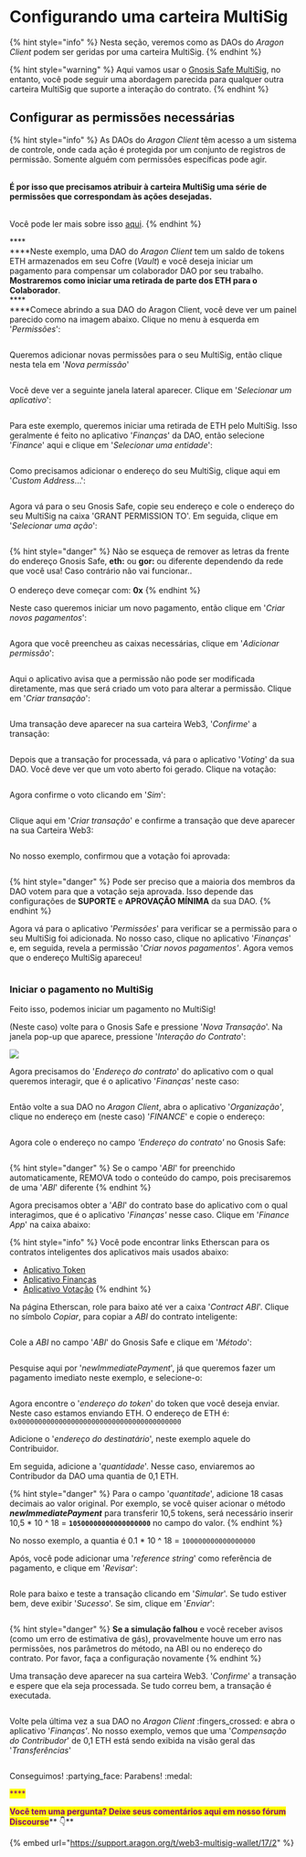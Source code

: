 # Configurando uma carteira MultiSig

{% hint style="info" %}
Nesta seção, veremos como as DAOs do _Aragon Client_ podem ser geridas por uma carteira MultiSig.
{% endhint %}

{% hint style="warning" %}
Aqui vamos usar o [Gnosis Safe MultiSig](https://gnosis-safe.io/), no entanto, você pode seguir uma abordagem parecida para qualquer outra carteira MultiSig que suporte a interação do contrato.
{% endhint %}

## Configurar as permissões necessárias <a href="#prerequisites" id="prerequisites"></a>

{% hint style="info" %}
As DAOs do _Aragon Client_ têm acesso a um sistema de controle, onde cada ação é protegida por um conjunto de registros de permissão. Somente alguém com permissões específicas pode agir.&#x20;

\
**É por isso que precisamos atribuir à carteira MultiSig uma série de permissões que correspondam às ações desejadas.**&#x20;

\
Você pode ler mais sobre isso [aqui](aragon-client/explore-template-dao/system-setting/permissions-setting.md).
{% endhint %}

****\
****Neste exemplo, uma DAO do _Aragon Client_ tem um saldo de tokens ETH armazenados em seu Cofre (_Vault_) e você deseja iniciar um pagamento para compensar um colaborador DAO por seu trabalho. **Mostraremos como iniciar uma retirada de parte dos ETH para o Colaborador**.\
****\
****Comece abrindo a sua DAO do Aragon Client, você deve ver um painel parecido como na imagem abaixo. Clique no menu à esquerda em '_Permissões_':

<figure><img src="../.gitbook/assets/1 (1) (1).png" alt=""><figcaption></figcaption></figure>



Queremos adicionar novas permissões para o seu MultiSig, então clique nesta tela em '_Nova permissão_'

<figure><img src="../.gitbook/assets/2 (6).png" alt=""><figcaption></figcaption></figure>



Você deve ver a seguinte janela lateral aparecer. Clique em '_Selecionar um aplicativo_':

<figure><img src="../.gitbook/assets/image (3).png" alt=""><figcaption></figcaption></figure>



Para este exemplo, queremos iniciar uma retirada de ETH pelo MultiSig. Isso geralmente é feito no aplicativo '_Finanças_' da DAO, então selecione '_Finance_' aqui e clique em '_Selecionar uma entidade_':

<figure><img src="../.gitbook/assets/a (1).png" alt=""><figcaption></figcaption></figure>



Como precisamos adicionar o endereço do seu MultiSig, clique aqui em '_Custom Address_...':

<figure><img src="../.gitbook/assets/aa.png" alt=""><figcaption></figcaption></figure>



Agora vá para o seu Gnosis Safe, copie seu endereço e cole o endereço do seu MultiSig na caixa 'GRANT PERMISSION TO'. Em seguida, clique em '_Selecionar uma ação_':

<figure><img src="../.gitbook/assets/aaaa.png" alt=""><figcaption></figcaption></figure>



{% hint style="danger" %}
Não se esqueça de remover as letras da frente do endereço Gnosis Safe, **eth:** ou **gor:** ou diferente dependendo da rede que você usa! Caso contrário não vai funcionar.. \
\
O endereço deve começar com: **0x**
{% endhint %}



Neste caso queremos iniciar um novo pagamento, então clique em '_Criar novos pagamentos_':

<figure><img src="../.gitbook/assets/b.png" alt=""><figcaption></figcaption></figure>



Agora que você preencheu as caixas necessárias, clique em '_Adicionar permissão_':

<figure><img src="../.gitbook/assets/1 (6).png" alt=""><figcaption></figcaption></figure>



Aqui o aplicativo avisa que a permissão não pode ser modificada diretamente, mas que será criado um voto para alterar a permissão. Clique em '_Criar transação_':

<figure><img src="../.gitbook/assets/2 (4).png" alt=""><figcaption></figcaption></figure>



Uma transação deve aparecer na sua carteira Web3, '_Confirme_' a transação:

<figure><img src="../.gitbook/assets/3 (1).png" alt=""><figcaption></figcaption></figure>



Depois que a transação for processada, vá para o aplicativo '_Voting_' da sua DAO. Você deve ver que um voto aberto foi gerado. Clique na votação:

<figure><img src="../.gitbook/assets/1 (2) (1).png" alt=""><figcaption></figcaption></figure>



Agora confirme o voto clicando em '_Sim_':

<figure><img src="../.gitbook/assets/2 (5).png" alt=""><figcaption></figcaption></figure>



Clique aqui em '_Criar transação_' e confirme a transação que deve aparecer na sua Carteira Web3:

<figure><img src="../.gitbook/assets/3.png" alt=""><figcaption></figcaption></figure>

No nosso exemplo, confirmou que a votação foi aprovada:

<figure><img src="../.gitbook/assets/4 (1).png" alt=""><figcaption></figcaption></figure>

{% hint style="danger" %}
Pode ser preciso que a maioria dos membros da DAO votem para que a votação seja aprovada. Isso depende das configurações de **SUPORTE** e **APROVAÇÃO MÍNIMA** da sua DAO.
{% endhint %}



Agora vá para o aplicativo '_Permissões_' para verificar se a permissão para o seu MultiSig foi adicionada. No nosso caso, clique no aplicativo '_Finanças_' e, em seguida, revela a permissão '_Criar novos pagamentos'_. Agora vemos que o endereço MultiSig apareceu!

<figure><img src="../.gitbook/assets/a.png" alt=""><figcaption></figcaption></figure>



### Iniciar o pagamento no MultiSig <a href="#executing-actions" id="executing-actions"></a>

Feito isso, podemos iniciar um pagamento no MultiSig!



(Neste caso) volte para o Gnosis Safe e pressione '_Nova Transação_'. Na janela pop-up que aparece, pressione '_Interação do Contrato_':

![](https://d33v4339jhl8k0.cloudfront.net/docs/assets/5c98a4fe0428633d2cf3fcf7/images/610d0efb766e8844fc34e2c5/file-ery56Brop6.png)



Agora precisamos do '_Endereço do contrato_' do aplicativo com o qual queremos interagir, que é o aplicativo '_Finanças'_ neste caso:

<figure><img src="../.gitbook/assets/1 (4).png" alt=""><figcaption></figcaption></figure>



Então volte a sua DAO no _Aragon Client_, abra o aplicativo '_Organização'_, clique no endereço em (neste caso) '_FINANCE_' e copie o endereço:

<figure><img src="../.gitbook/assets/2.png" alt=""><figcaption></figcaption></figure>



Agora cole o endereço no campo _'Endereço do contrato'_ no Gnosis Safe:

<figure><img src="../.gitbook/assets/3 (2).png" alt=""><figcaption></figcaption></figure>

{% hint style="danger" %}
Se o campo '_ABI_' for preenchido automaticamente, REMOVA todo o conteúdo do campo, pois precisaremos de uma '_ABI_' diferente
{% endhint %}



Agora precisamos obter a '_ABI_' do contrato base do aplicativo com o qual interagimos, que é o aplicativo '_Finanças'_ nesse caso. Clique em '_Finance App_' na caixa abaixo:

{% hint style="info" %}
Você pode encontrar links Etherscan para os contratos inteligentes dos aplicativos mais usados ​​abaixo:

* [Aplicativo Token](https://etherscan.io/address/0xde3A93028F2283cc28756B3674BD657eaFB992f4#code)
* [Aplicativo Finanças](https://etherscan.io/address/0x836835289A2E81B66AE5d95b7c8dBC0480dCf9da#code)
* [Aplicativo Votação](https://etherscan.io/address/0xb935C3D80229d5D92f3761b17Cd81dC2610e3a45#code)
{% endhint %}



Na página Etherscan, role para baixo até ver a caixa '_Contract ABI_'. Clique no símbolo _Copiar_, para copiar a _ABI_ do contrato inteligente:

<figure><img src="../.gitbook/assets/1 (3).png" alt=""><figcaption></figcaption></figure>



Cole a _ABI_ no campo '_ABI_' do Gnosis Safe e clique em '_Método_':

<figure><img src="../.gitbook/assets/2 (1) (2).png" alt=""><figcaption></figcaption></figure>



Pesquise aqui por '_newImmediatePayment_', já que queremos fazer um pagamento imediato neste exemplo, e selecione-o:

<figure><img src="../.gitbook/assets/3 (3).png" alt=""><figcaption></figcaption></figure>



Agora encontre o '_endereço do token_' do token que você deseja enviar. Neste caso estamos enviando ETH. O endereço de ETH é: `0x0000000000000000000000000000000000000000`

Adicione o '_endereço do destinatário_', neste exemplo aquele do Contribuidor.

Em seguida, adicione a '_quantidade_'. Nesse caso, enviaremos ao Contribudor da DAO uma quantia de 0,1 ETH.

{% hint style="danger" %}
Para o campo '_quantitade_', adicione 18 casas decimais ao valor original. Por exemplo, se você quiser acionar o método _**newImmediatePayment**_ para transferir 10,5 tokens, será necessário inserir 10,5 \* 10 ^ 18 = **`10500000000000000000`** no campo do valor.
{% endhint %}

No nosso exemplo, a quantia é 0.1 \* 10 ^ 18 = `100000000000000000`

Após, você pode adicionar uma '_reference string_' como referência de pagamento, e clique em '_Revisar_':

<figure><img src="../.gitbook/assets/4.png" alt=""><figcaption></figcaption></figure>



Role para baixo e teste a transação clicando em '_Simular_'. Se tudo estiver bem, deve exibir '_Sucesso_'. Se sim, clique em '_Enviar_':

<figure><img src="../.gitbook/assets/5.png" alt=""><figcaption></figcaption></figure>

{% hint style="danger" %}
**Se a simulação falhou** e você receber avisos (como um erro de estimativa de gás), provavelmente houve um erro nas permissões, nos parâmetros do método, na ABI ou no endereço do contrato. Por favor, faça a configuração novamente
{% endhint %}



Uma transação deve aparecer na sua carteira Web3. '_Confirme_' a transação e espere que ela seja processada. Se tudo correu bem, a transação é executada.

<figure><img src="../.gitbook/assets/6.png" alt=""><figcaption></figcaption></figure>



Volte pela última vez a sua DAO no _Aragon Client_ :fingers\_crossed: e abra o aplicativo '_Finanças'_. No nosso exemplo, vemos que uma '_Compensação do Contribudor_' de 0,1 ETH está sendo exibida na visão geral das '_Transferências_'

<figure><img src="../.gitbook/assets/7.png" alt=""><figcaption></figcaption></figure>

Conseguimos! :partying\_face: Parabens! :medal:

<mark style="color:purple;">****</mark>

<mark style="color:purple;">**Você tem uma pergunta? Deixe seus comentários aqui em nosso fórum Discourse**</mark>** 👇**

{% embed url="https://support.aragon.org/t/web3-multisig-wallet/17/2" %}
